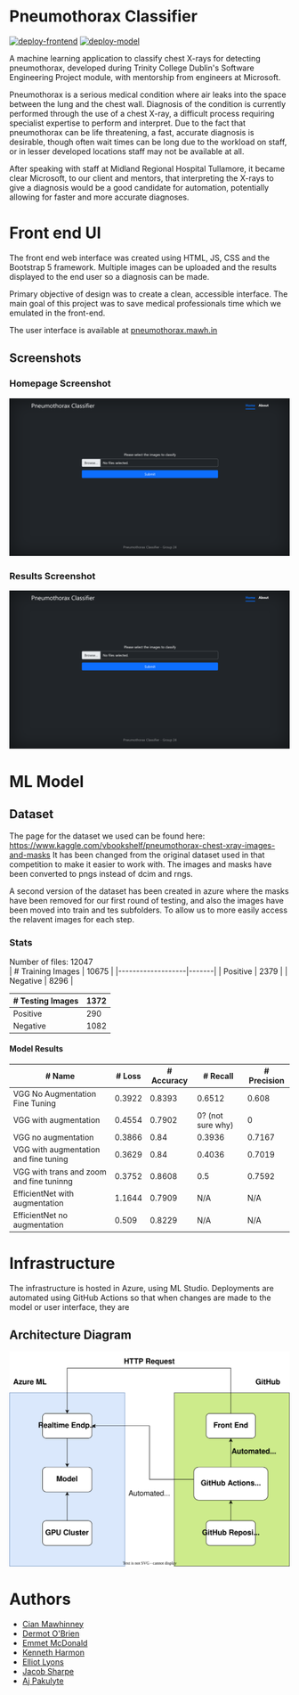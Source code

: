 # Pneumothorax Classifier
[![deploy-frontend](https://github.com/cianmawhinney/microsoft-pneumothorax-classifier/actions/workflows/deploy-frontend.yml/badge.svg)](https://github.com/cianmawhinney/microsoft-pneumothorax-classifier/actions/workflows/deploy-frontend.yml)
[![deploy-model](https://github.com/cianmawhinney/microsoft-pneumothorax-classifier/actions/workflows/deploy-model.yml/badge.svg)](https://github.com/cianmawhinney/microsoft-pneumothorax-classifier/actions/workflows/deploy-model.yml)

A machine learning application to classify chest X-rays for detecting pneumothorax, developed during Trinity College Dublin's Software Engineering Project module, with mentorship from engineers at Microsoft.


Pneumothorax is a serious medical condition where air leaks into the space between the lung and the chest wall. Diagnosis of the condition is currently performed through the use of a chest X-ray, a difficult process requiring specialist expertise to perform and interpret. Due to the fact that pneumothorax can be life threatening, a fast, accurate diagnosis is desirable, though often wait times can be long due to the workload on staff, or in lesser developed locations staff may not be available at all.


After speaking with staff at Midland Regional Hospital Tullamore, it became clear Microsoft, to our client and mentors, that interpreting the X-rays to give a diagnosis would be a good candidate for automation, potentially allowing for faster and more accurate diagnoses.


# Front end UI
The front end web interface was created using HTML, JS, CSS and the Bootstrap 5 framework.
Multiple images can be uploaded and the results displayed to the end user so a diagnosis can be made.

Primary objective of design was to create a clean, accessible interface. The main goal of this project was to save medical professionals time which we emulated in the front-end.

The user interface is available at [pneumothorax.mawh.in](https://pneumothorax.mawh.in/)

## Screenshots
### Homepage Screenshot
![Homepage Screenshot](docs/images/frontend-home.png)

### Results Screenshot
![Results Screenshot](docs/images/frontend-home.png)

# ML Model

## Dataset
The page for the dataset we used can be found here: https://www.kaggle.com/vbookshelf/pneumothorax-chest-xray-images-and-masks
It has been changed from the original dataset used in that competition to make it easier to work with. The images and masks have been converted to pngs instead
of dcim and rngs. 

A second version of the dataset has been created in azure where the masks have been removed for our first round of testing, and also the images have been moved into train and tes subfolders. To allow us to more easily access the relavent images for each step.

### Stats
Number of files: 12047  
| # Training Images | 10675 |
|-------------------|-------|
| Positive          | 2379  |
| Negative          | 8296  |

| # Testing Images | 1372 |
|------------------|------|
| Positive         | 290  |
| Negative         | 1082 |

#### Model Results
| # Name                                   | # Loss | # Accuracy | # Recall          | # Precision |
|------------------------------------------|--------|------------|-------------------|-------------|
| VGG No Augmentation Fine Tuning          | 0.3922 | 0.8393     | 0.6512            | 0.608       |
| VGG with augmentation                    | 0.4554 | 0.7902     | 0? (not sure why) | 0           |
| VGG no augmentation                      | 0.3866 | 0.84       | 0.3936            | 0.7167      |
| VGG with augmentation and fine tuning    | 0.3629 | 0.84       | 0.4036            | 0.7019      |
| VGG with trans and zoom and fine tuninng | 0.3752 | 0.8608     | 0.5               | 0.7592      |
| EfficientNet with augmentation           | 1.1644 | 0.7909     | N/A               | N/A         |
| EfficientNet no augmentation             | 0.509  | 0.8229     | N/A               | N/A         |

# Infrastructure
The infrastructure is hosted in Azure, using ML Studio. Deployments are automated using GitHub Actions so that when changes are made to the model or user interface, they are

## Architecture Diagram
![Architecture Diagram](docs/images/Architecture%20Diagram.drawio.svg)

# Authors
 - [Cian Mawhinney](https://github.com/cianmawhinney)
 - [Dermot O'Brien](https://github.com/mangledbottles)
 - [Emmet McDonald](https://github.com/EmmetMcD)
 - [Kenneth Harmon](https://github.com/KennethHarmon)
 - [Elliot Lyons](https://github.com/elliot-lyons)
 - [Jacob Sharpe](https://github.com/j-wilsons)
 - [Aj Pakulyte](https://github.com/pakulyta)
